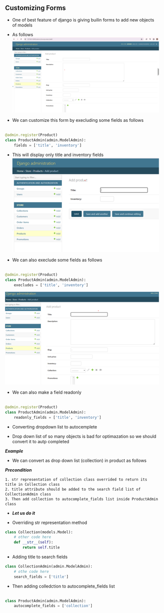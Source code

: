 ## Customizing Forms

- One of best feature of django is giving builin forms to add new objects of models
- As follows 
![Built in Product form](../Images/forms.png)

- We can customize this form by execluding some fields as follows

```python

@admin.register(Product)
class ProductAdmin(admin.ModelAdmin):
    fields = ['title', 'inventory']
```
- This will display only title and inventory fields
![Filtered fields List](../Images/fitlterd.png)

- We can also execlude some fields as follows

```python

@admin.register(Product)
class ProductAdmin(admin.ModelAdmin):
    execludes = ['title', 'inventory']
```
![Execluce Python](../Images/execlude.png)

- We can also make a field readonly

```python

@admin.register(Product)
class ProductAdmin(admin.ModelAdmin):
    readonly_fields = ['title', 'inventory']
```

- Converting dropdown list to autocemplete

- Drop down list of so many objects is bad for optimazation so we should convert it to autp completed

___Example___
- We can convert as drop down list (collection) in product as follows

___Precondition___

    1. str representation of collection class overrided to return its title in Collection class
    2. title attribute should be added to the search field list of CollectionAdmin class
    3. Then add collection to autocomplete_fields list inside ProductAdmin class

- ___Let us do it___

- Overriding str representation method
```python
class Collection(models.Model):
    # other code here
    def __str__(self):
        return self.title
```
- Adding title to search fields

```python
class CollectionAdmin(admin.ModelAdmin):
    # othe code here
    search_fields = ['title']
```

- Then adding colledction to autocomplete_fields list

```python

class ProductAdmin(admin.ModelAdmin):
    autocomplete_fields = ['collection']
```
